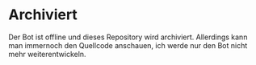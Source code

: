 # Archiviert

Der Bot ist offline und dieses Repository wird archiviert. Allerdings kann man immernoch den Quellcode anschauen, ich werde nur den Bot nicht mehr weiterentwickeln.
